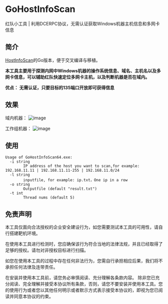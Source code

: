 # GoHostInfoScan
红队小工具 | 利用DCERPC协议，无需认证获取Windows机器主机信息和多网卡信息
## 简介
[HostInfoScan](https://github.com/Y0-kan/HostInfoScan)的Go版本，便于交叉编译与移植。

**本工具主要用于探测内网中Windows机器的操作系统信息、域名、主机名以及多网卡信息，可以辅助红队快速定位多网卡主机，以及判断机器是否在域内。**

**优点：
无需认证，只要目标的135端口开放即可获得信息**


## 效果
域内机器：
![image](images/20230420143607.jpg)

工作组机器：
![image](images/20230420143625.jpg)

## 使用
```
Usage of GoHostInfoScan64.exe:
  -i string
        IP address of the host you want to scan,for example: 192.168.11.11 | 192.168.11.11-255 | 192.168.11.0/24
  -l string
        inputfile, for example: ip.txt，One ip in a row
  -o string
        Outputfile (default "result.txt")
  -t int
        Thread nums (default 5)
```


## 免责声明
本工具仅面向合法授权的企业安全建设行为，如您需要测试本工具的可用性，请自行搭建靶机环境。

在使用本工具进行检测时，您应确保该行为符合当地的法律法规，并且已经取得了足够的授权。请勿对非授权目标进行扫描。

如您在使用本工具的过程中存在任何非法行为，您需自行承担相应后果，我们将不承担任何法律及连带责任。

在安装并使用本工具前，请您务必审慎阅读、充分理解各条款内容。 除非您已充分阅读、完全理解并接受本协议所有条款，否则，请您不要安装并使用本工具。您的使用行为或者您以其他任何明示或者默示方式表示接受本协议的，即视为您已阅读并同意本协议的约束。
